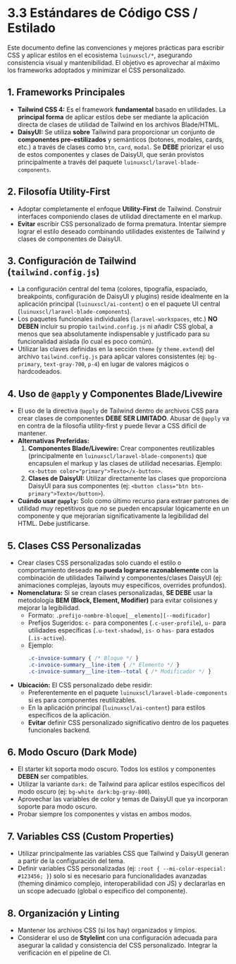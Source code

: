 # 3.3 Estándares de Código CSS / Estilado

Este documento define las convenciones y mejores prácticas para escribir CSS y aplicar estilos en el ecosistema `luinuxscl/*`, asegurando consistencia visual y mantenibilidad. El objetivo es aprovechar al máximo los frameworks adoptados y minimizar el CSS personalizado.

## 1. Frameworks Principales

* **Tailwind CSS 4:** Es el framework **fundamental** basado en utilidades. La **principal forma** de aplicar estilos debe ser mediante la aplicación directa de clases de utilidad de Tailwind en los archivos Blade/HTML.
* **DaisyUI:** Se utiliza **sobre** Tailwind para proporcionar un conjunto de **componentes pre-estilizados** y semánticos (botones, modales, cards, etc.) a través de clases como `btn`, `card`, `modal`. Se **DEBE** priorizar el uso de estos componentes y clases de DaisyUI, que serán provistos principalmente a través del paquete `luinuxscl/laravel-blade-components`.

## 2. Filosofía Utility-First

* Adoptar completamente el enfoque **Utility-First** de Tailwind. Construir interfaces componiendo clases de utilidad directamente en el markup.
* **Evitar** escribir CSS personalizado de forma prematura. Intentar siempre lograr el estilo deseado combinando utilidades existentes de Tailwind y clases de componentes de DaisyUI.

## 3. Configuración de Tailwind (`tailwind.config.js`)

* La configuración central del tema (colores, tipografía, espaciado, breakpoints, configuración de DaisyUI y plugins) reside idealmente en la aplicación principal (`luinuxscl/ai-content`) o en el paquete UI central (`luinuxscl/laravel-blade-components`).
* Los paquetes funcionales individuales (`laravel-workspaces`, etc.) **NO DEBEN** incluir su propio `tailwind.config.js` ni añadir CSS global, a menos que sea absolutamente indispensable y justificado para su funcionalidad aislada (lo cual es poco común).
* Utilizar las claves definidas en la sección `theme` (y `theme.extend`) del archivo `tailwind.config.js` para aplicar valores consistentes (ej: `bg-primary`, `text-gray-700`, `p-4`) en lugar de valores mágicos o hardcodeados.

## 4. Uso de `@apply` y Componentes Blade/Livewire

* El uso de la directiva `@apply` de Tailwind dentro de archivos CSS para crear clases de componentes **DEBE SER LIMITADO**. Abusar de `@apply` va en contra de la filosofía utility-first y puede llevar a CSS difícil de mantener.
* **Alternativas Preferidas:**
    1.  **Componentes Blade/Livewire:** Crear componentes reutilizables (principalmente en `luinuxscl/laravel-blade-components`) que encapsulen el markup y las clases de utilidad necesarias. Ejemplo: `<x-button color="primary">Texto</x-button>`.
    2.  **Clases de DaisyUI:** Utilizar directamente las clases que proporciona DaisyUI para sus componentes (ej: `<button class="btn btn-primary">Texto</button>`).
* **Cuándo usar `@apply`:** Solo como último recurso para extraer patrones de utilidad *muy* repetitivos que *no* se pueden encapsular lógicamente en un componente y que mejorarían significativamente la legibilidad del HTML. Debe justificarse.

## 5. Clases CSS Personalizadas

* Crear clases CSS personalizadas solo cuando el estilo o comportamiento deseado **no pueda lograrse razonablemente** con la combinación de utilidades Tailwind y componentes/clases DaisyUI (ej: animaciones complejas, layouts muy específicos, overrides profundos).
* **Nomenclatura:** Si se crean clases personalizadas, **SE DEBE** usar la metodología **BEM (Block, Element, Modifier)** para evitar colisiones y mejorar la legibilidad.
    * Formato: `.prefijo-nombre-bloque[__elemento][--modificador]`
    * Prefijos Sugeridos: `c-` para componentes (`.c-user-profile`), `u-` para utilidades específicas (`.u-text-shadow`), `is-` o `has-` para estados (`.is-active`).
    * Ejemplo:
        ```css
        .c-invoice-summary { /* Bloque */ }
        .c-invoice-summary__line-item { /* Elemento */ }
        .c-invoice-summary__line-item--total { /* Modificador */ }
        ```
* **Ubicación:** El CSS personalizado debe residir:
    * Preferentemente en el paquete `luinuxscl/laravel-blade-components` si es para componentes reutilizables.
    * En la aplicación principal (`luinuxscl/ai-content`) para estilos específicos de la aplicación.
    * **Evitar** definir CSS personalizado significativo dentro de los paquetes funcionales backend.

## 6. Modo Oscuro (Dark Mode)

* El starter kit soporta modo oscuro. Todos los estilos y componentes **DEBEN** ser compatibles.
* Utilizar la variante `dark:` de Tailwind para aplicar estilos específicos del modo oscuro (ej: `bg-white dark:bg-gray-800`).
* Aprovechar las variables de color y temas de DaisyUI que ya incorporan soporte para modo oscuro.
* Probar siempre los componentes y vistas en ambos modos.

## 7. Variables CSS (Custom Properties)

* Utilizar principalmente las variables CSS que Tailwind y DaisyUI generan a partir de la configuración del tema.
* Definir variables CSS personalizadas (ej: `:root { --mi-color-especial: #123456; }`) solo si es necesario para funcionalidades avanzadas (theming dinámico complejo, interoperabilidad con JS) y declararlas en un scope adecuado (global o específico del componente).

## 8. Organización y Linting

* Mantener los archivos CSS (si los hay) organizados y limpios.
* Considerar el uso de **Stylelint** con una configuración adecuada para asegurar la calidad y consistencia del CSS personalizado. Integrar la verificación en el pipeline de CI.